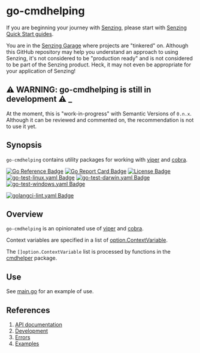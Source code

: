 # go-cmdhelping

If you are beginning your journey with [Senzing],
please start with [Senzing Quick Start guides].

You are in the [Senzing Garage] where projects are "tinkered" on.
Although this GitHub repository may help you understand an approach to using Senzing,
it's not considered to be "production ready" and is not considered to be part of the Senzing product.
Heck, it may not even be appropriate for your application of Senzing!

## :warning: WARNING: go-cmdhelping is still in development :warning: _

At the moment, this is "work-in-progress" with Semantic Versions of `0.n.x`.
Although it can be reviewed and commented on,
the recommendation is not to use it yet.

## Synopsis

`go-cmdhelping` contains utility packages for working with [viper] and [cobra].

[![Go Reference Badge]][Package reference]
[![Go Report Card Badge]][Go Report Card]
[![License Badge]][License]
[![go-test-linux.yaml Badge]][go-test-linux.yaml]
[![go-test-darwin.yaml Badge]][go-test-darwin.yaml]
[![go-test-windows.yaml Badge]][go-test-windows.yaml]

[![golangci-lint.yaml Badge]][golangci-lint.yaml]

## Overview

`go-cmdhelping` is an opinionated use of [viper] and [cobra].

Context variables are specified in a list of [option.ContextVariable].

The `[]option.ContextVariable` list is processed by functions
in the [cmdhelper] package.

## Use

See [main.go] for an example of use.

## References

1. [API documentation]
1. [Development]
1. [Errors]
1. [Examples]

[API documentation]: https://pkg.go.dev/github.com/senzing-garage/go-cmdhelping
[cmdhelper]: cmdhelper
[cobra]: https://github.com/spf13/cobra
[Development]: docs/development.md
[Errors]: docs/errors.md
[Examples]: docs/examples.md
[Go Reference Badge]: https://pkg.go.dev/badge/github.com/senzing-garage/go-cmdhelping.svg
[Go Report Card Badge]: https://goreportcard.com/badge/github.com/senzing-garage/go-cmdhelping
[Go Report Card]: https://goreportcard.com/report/github.com/senzing-garage/go-cmdhelping
[go-test-darwin.yaml Badge]: https://github.com/senzing-garage/go-cmdhelping/actions/workflows/go-test-darwin.yaml/badge.svg
[go-test-darwin.yaml]: https://github.com/senzing-garage/go-cmdhelping/actions/workflows/go-test-darwin.yaml
[go-test-linux.yaml Badge]: https://github.com/senzing-garage/go-cmdhelping/actions/workflows/go-test-linux.yaml/badge.svg
[go-test-linux.yaml]: https://github.com/senzing-garage/go-cmdhelping/actions/workflows/go-test-linux.yaml
[go-test-windows.yaml Badge]: https://github.com/senzing-garage/go-cmdhelping/actions/workflows/go-test-windows.yaml/badge.svg
[go-test-windows.yaml]: https://github.com/senzing-garage/go-cmdhelping/actions/workflows/go-test-windows.yaml
[golangci-lint.yaml Badge]: https://github.com/senzing-garage/go-cmdhelping/actions/workflows/golangci-lint.yaml/badge.svg
[golangci-lint.yaml]: https://github.com/senzing-garage/go-cmdhelping/actions/workflows/golangci-lint.yaml
[License Badge]: https://img.shields.io/badge/License-Apache2-brightgreen.svg
[License]: https://github.com/senzing-garage/go-cmdhelping/blob/main/LICENSE
[main.go]: main.go
[option.ContextVariable]: option/option.go
[Senzing Garage]: https://github.com/senzing-garage-garage
[Senzing Quick Start guides]: https://docs.senzing.com/quickstart/
[Senzing]: https://senzing.com/
[viper]: https://github.com/spf13/viper
[Package reference]: https://pkg.go.dev/github.com/senzing-garage/go-cmdhelping
